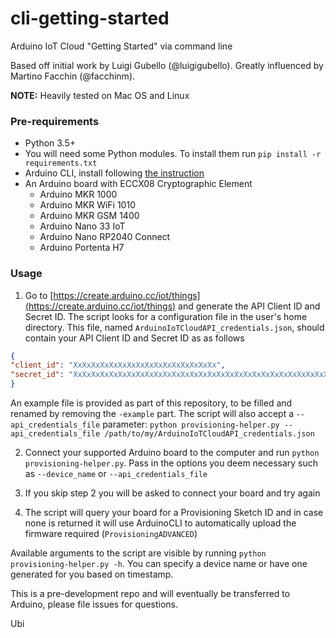 # cli-getting-started
Arduino IoT Cloud "Getting Started" via command line

Based off initial work by Luigi Gubello (@luigigubello).
Greatly influenced by Martino Facchin (@facchinm).

**NOTE:** 
Heavily tested on Mac OS and Linux

### Pre-requirements
* Python 3.5+
* You will need some Python modules. To install them run `pip install -r requirements.txt`
* Arduino CLI, install following [the instruction](https://arduino.github.io/arduino-cli/installation/)
* An Arduino board with ECCX08 Cryptographic Element
    - Arduino MKR 1000
    - Arduino MKR WiFi 1010
    - Arduino MKR GSM 1400
    - Arduino Nano 33 IoT
    - Arduino Nano RP2040 Connect
    - Arduino Portenta H7

### Usage
1. Go to [https://create.arduino.cc/iot/things](https://create.arduino.cc/iot/things) and generate the API Client ID and Secret ID.
The script looks for a configuration file in the user's home directory. This file, named `ArduinoIoTCloudAPI_credentials.json`, should contain your API Client ID and Secret ID as as follows
```json
{
"client_id": "XxXxXxXxXxXxXxXxXxXxXxXxXxXxXxXx",
"secret_id": "XxXxXxXxXxXxXxXxXxXxXxXxXxXxXxXxXxXxXxXxXxXxXxXxXxXxXxXxXxXxXxXx"
}
```
An example file is provided as part of this repository, to be filled and renamed by removing the `-example` part.
The script will also accept a `--api_credentials_file` parameter:
`python provisioning-helper.py --api_credentials_file /path/to/my/ArduinoIoTCloudAPI_credentials.json`

2. Connect your supported Arduino board to the computer and run `python provisioning-helper.py`. Pass in the options you deem necessary such as `--device_name` or `--api_credentials_file`

3. If you skip step 2 you will be asked to connect your board and try again

4. The script will query your board for a Provisioning Sketch ID and in case none is returned it will use ArduinoCLI to automatically upload the firmware required (`ProvisioningADVANCED`)

Available arguments to the script are visible by running `python provisioning-helper.py -h`.
You can specify a device name or have one generated for you based on timestamp.


This is a pre-development repo and will eventually be transferred to Arduino, please file issues for questions.

Ubi

